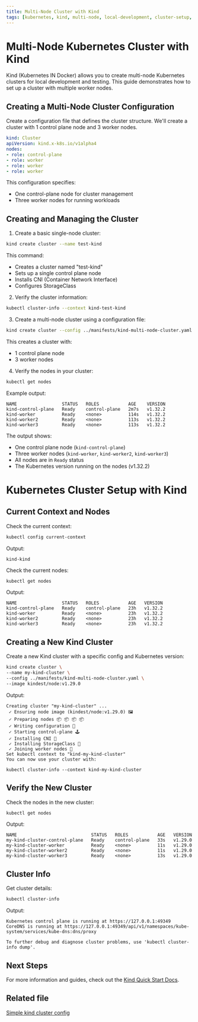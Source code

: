 ```yaml
---
title: Multi-Node Cluster with Kind
tags: [kubernetes, kind, multi-node, local-development, cluster-setup, docker]
---
```


# Multi-Node Kubernetes Cluster with Kind

Kind (Kubernetes IN Docker) allows you to create multi-node Kubernetes clusters for local development and testing. This guide demonstrates how to set up a cluster with multiple worker nodes.

## Creating a Multi-Node Cluster Configuration

Create a configuration file that defines the cluster structure. We'll create a cluster with 1 control plane node and 3 worker nodes.


```yaml
kind: Cluster
apiVersion: kind.x-k8s.io/v1alpha4
nodes:
- role: control-plane
- role: worker
- role: worker
- role: worker
```

This configuration specifies:
- One control-plane node for cluster management
- Three worker nodes for running workloads

## Creating and Managing the Cluster

1. Create a basic single-node cluster:
```bash
kind create cluster --name test-kind
```
This command:
- Creates a cluster named "test-kind"
- Sets up a single control plane node
- Installs CNI (Container Network Interface)
- Configures StorageClass

2. Verify the cluster information:
```bash
kubectl cluster-info --context kind-test-kind
```

3. Create a multi-node cluster using a configuration file:
```bash
kind create cluster --config ../manifests/kind-multi-node-cluster.yaml
```
This creates a cluster with:
- 1 control plane node
- 3 worker nodes

4. Verify the nodes in your cluster:
```bash
kubectl get nodes
```

Example output:

```
NAME                 STATUS   ROLES           AGE    VERSION
kind-control-plane   Ready    control-plane   2m7s   v1.32.2
kind-worker          Ready    <none>          114s   v1.32.2
kind-worker2         Ready    <none>          113s   v1.32.2
kind-worker3         Ready    <none>          113s   v1.32.2
```

The output shows:
- One control plane node (`kind-control-plane`)
- Three worker nodes (`kind-worker`, `kind-worker2`, `kind-worker3`)
- All nodes are in `Ready` status
- The Kubernetes version running on the nodes (v1.32.2)


# Kubernetes Cluster Setup with Kind

## Current Context and Nodes

Check the current context:

```bash
kubectl config current-context
```

Output:

```
kind-kind
```

Check the current nodes:

```bash
kubectl get nodes
```

Output:

```
NAME                 STATUS   ROLES           AGE   VERSION
kind-control-plane   Ready    control-plane   23h   v1.32.2
kind-worker          Ready    <none>          23h   v1.32.2
kind-worker2         Ready    <none>          23h   v1.32.2
kind-worker3         Ready    <none>          23h   v1.32.2
```

## Creating a New Kind Cluster

Create a new Kind cluster with a specific config and Kubernetes version:

```bash
kind create cluster \
--name my-kind-cluster \
--config ../manifests/kind-multi-node-cluster.yaml \
--image kindest/node:v1.29.0
```

Output:

```
Creating cluster "my-kind-cluster" ...
 ✓ Ensuring node image (kindest/node:v1.29.0) 🖼 
 ✓ Preparing nodes 📦 📦 📦 📦  
 ✓ Writing configuration 📜 
 ✓ Starting control-plane 🕹️ 
 ✓ Installing CNI 🔌 
 ✓ Installing StorageClass 💾 
 ✓ Joining worker nodes 🚜 
Set kubectl context to "kind-my-kind-cluster"
You can now use your cluster with:

kubectl cluster-info --context kind-my-kind-cluster
```

## Verify the New Cluster

Check the nodes in the new cluster:

```bash
kubectl get nodes
```

Output:

```
NAME                            STATUS   ROLES           AGE   VERSION
my-kind-cluster-control-plane   Ready    control-plane   33s   v1.29.0
my-kind-cluster-worker          Ready    <none>          11s   v1.29.0
my-kind-cluster-worker2         Ready    <none>          11s   v1.29.0
my-kind-cluster-worker3         Ready    <none>          13s   v1.29.0
```

## Cluster Info

Get cluster details:

```bash
kubectl cluster-info
```

Output:

```
Kubernetes control plane is running at https://127.0.0.1:49349
CoreDNS is running at https://127.0.0.1:49349/api/v1/namespaces/kube-system/services/kube-dns:dns/proxy

To further debug and diagnose cluster problems, use 'kubectl cluster-info dump'.
```

## Next Steps

For more information and guides, check out the [Kind Quick Start Docs](https://kind.sigs.k8s.io/docs/user/quick-start/).


## Related file
[Simple kind cluster config](../manifests/kind-multi-node-cluster.yaml)
